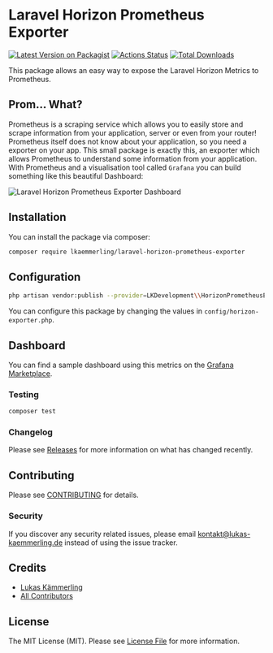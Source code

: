 # Laravel Horizon Prometheus Exporter

[![Latest Version on Packagist](https://img.shields.io/packagist/v/lkaemmerling/laravel-horizon-prometheus-exporter.svg?style=flat-square)](https://packagist.org/packages/lkaemmerling/laravel-horizon-prometheus-exporter)
[![Actions Status](https://github.com/lkaemmerling/laravel-horizon-prometheus-exporter/workflows/Tests/badge.svg)](https://github.com/lkaemmerling/laravel-horizon-prometheus-exporter/actions)
[![Total Downloads](https://img.shields.io/packagist/dt/lkaemmerling/laravel-horizon-prometheus-exporter.svg?style=flat-square)](https://packagist.org/packages/lkaemmerling/laravel-horizon-prometheus-exporter)


This package allows an easy way to expose the Laravel Horizon Metrics to Prometheus.

## Prom... What?

Prometheus is a scraping service which allows you to easily store and scrape information from your application, server or even from your router!
Prometheus itself does not know about your application, so you need a exporter on your app. This small package is exactly this, an exporter which allows Prometheus to understand some information
from your application. With Prometheus and a visualisation tool called `Grafana` you can build something like this beautiful Dashboard:

![Laravel Horizon Prometheus Exporter Dashboard](https://pbs.twimg.com/media/EHdSoNGX4AEpbia?format=jpg&name=4096x4096)

## Installation

You can install the package via composer:

```bash
composer require lkaemmerling/laravel-horizon-prometheus-exporter
```

## Configuration
```bash
php artisan vendor:publish --provider=LKDevelopment\\HorizonPrometheusExporter\\HorizonPrometheusExporterServiceProvider
```
You can configure this package by changing the values in `config/horizon-exporter.php`.

## Dashboard

You can find a sample dashboard using this metrics on the [Grafana Marketplace](https://grafana.com/grafana/dashboards/11034).
### Testing

``` bash
composer test
```

### Changelog

Please see [Releases](https://github.com/LKaemmerling/laravel-horizon-prometheus-exporter/releases) for more information on what has changed recently.

## Contributing

Please see [CONTRIBUTING](CONTRIBUTING.md) for details.

### Security

If you discover any security related issues, please email kontakt@lukas-kaemmerling.de instead of using the issue tracker.

## Credits

- [Lukas Kämmerling](https://github.com/LKaemmerling)
- [All Contributors](../../contributors)

## License

The MIT License (MIT). Please see [License File](LICENSE.md) for more information.
